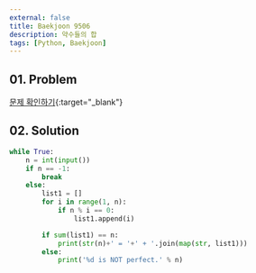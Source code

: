 ```yaml
---
external: false
title: Baekjoon 9506
description: 약수들의 합
tags: [Python, Baekjoon]
---
```


## 01. Problem

[문제 확인하기](https://www.acmicpc.net/problem/9506){:target="_blank"}

## 02. Solution

```Python
while True:
    n = int(input())
    if n == -1:
        break
    else:
        list1 = []
        for i in range(1, n):
            if n % i == 0:
                list1.append(i)

        if sum(list1) == n:
            print(str(n)+' = '+' + '.join(map(str, list1)))
        else:
            print('%d is NOT perfect.' % n)
```
